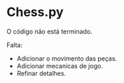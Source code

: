 # Chess.py

O código não está terminado.

Falta:
* Adicionar o movimento das peças.
* Adicionar mecanicas de jogo.
* Refinar detalhes.